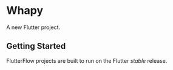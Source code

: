 # Whapy

A new Flutter project.

## Getting Started

FlutterFlow projects are built to run on the Flutter _stable_ release.
